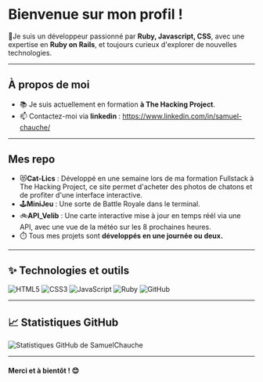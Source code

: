 #  Bienvenue sur mon profil !

👋Je suis un développeur passionné par **Ruby, Javascript, CSS**, avec une expertise en **Ruby on Rails**, et toujours curieux d'explorer de nouvelles technologies.

---

## À propos de moi
- 📚 Je suis actuellement en formation **à The Hacking Project**.
- 📫 Contactez-moi via **linkedin** : https://www.linkedin.com/in/samuel-chauche/


---

## Mes repo
- 😻**Cat-Lics** : Développé en une semaine lors de ma formation Fullstack à The Hacking Project, ce site permet d'acheter des photos de chatons et de profiter d'une interface interactive.
- 🕹️**MiniJeu** : Une sorte de Battle Royale dans le terminal.
- 🚲**API_Velib** : Une carte interactive mise à jour en temps réél via une API, avec une vue de la météo sur les 8 prochaines heures.
- ⏱️ Tous mes projets sont **développés en une journée ou deux.**


---

## ✨ Technologies et outils
![HTML5](https://img.shields.io/badge/-HTML5-orange?logo=html5&logoColor=white&style=flat)
![CSS3](https://img.shields.io/badge/-CSS3-blue?logo=css3)
![JavaScript](https://img.shields.io/badge/-JavaScript-yellow?logo=javascript&)
![Ruby](https://img.shields.io/badge/Ruby_on_Rails-CC0000?logo=ruby-on-rails&logoColor=white)
![GitHub](https://img.shields.io/badge/-GitHub-black?logo=github)

---

## 📈 Statistiques GitHub
![Statistiques GitHub de SamuelChauche](https://github-readme-stats.vercel.app/api?username=samuelchauche&show_icons=true&count_private=true&theme=white)

---

#### Merci et à bientôt ! 😊

